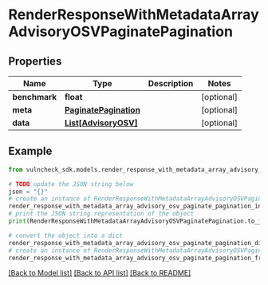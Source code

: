 # RenderResponseWithMetadataArrayAdvisoryOSVPaginatePagination


## Properties

Name | Type | Description | Notes
------------ | ------------- | ------------- | -------------
**benchmark** | **float** |  | [optional] 
**meta** | [**PaginatePagination**](PaginatePagination.md) |  | [optional] 
**data** | [**List[AdvisoryOSV]**](AdvisoryOSV.md) |  | [optional] 

## Example

```python
from vulncheck_sdk.models.render_response_with_metadata_array_advisory_osv_paginate_pagination import RenderResponseWithMetadataArrayAdvisoryOSVPaginatePagination

# TODO update the JSON string below
json = "{}"
# create an instance of RenderResponseWithMetadataArrayAdvisoryOSVPaginatePagination from a JSON string
render_response_with_metadata_array_advisory_osv_paginate_pagination_instance = RenderResponseWithMetadataArrayAdvisoryOSVPaginatePagination.from_json(json)
# print the JSON string representation of the object
print(RenderResponseWithMetadataArrayAdvisoryOSVPaginatePagination.to_json())

# convert the object into a dict
render_response_with_metadata_array_advisory_osv_paginate_pagination_dict = render_response_with_metadata_array_advisory_osv_paginate_pagination_instance.to_dict()
# create an instance of RenderResponseWithMetadataArrayAdvisoryOSVPaginatePagination from a dict
render_response_with_metadata_array_advisory_osv_paginate_pagination_from_dict = RenderResponseWithMetadataArrayAdvisoryOSVPaginatePagination.from_dict(render_response_with_metadata_array_advisory_osv_paginate_pagination_dict)
```
[[Back to Model list]](../README.md#documentation-for-models) [[Back to API list]](../README.md#documentation-for-api-endpoints) [[Back to README]](../README.md)


